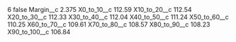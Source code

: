 <?xml version="1.0" encoding="UTF-8"?>
<CustomMetadata xmlns="http://soap.sforce.com/2006/04/metadata" xmlns:xsi="http://www.w3.org/2001/XMLSchema-instance" xmlns:xsd="http://www.w3.org/2001/XMLSchema">
    <label>6</label>
    <protected>false</protected>
    <values>
        <field>Margin__c</field>
        <value xsi:type="xsd:double">2.375</value>
    </values>
    <values>
        <field>X0_to_10__c</field>
        <value xsi:type="xsd:double">112.59</value>
    </values>
    <values>
        <field>X10_to_20__c</field>
        <value xsi:type="xsd:double">112.54</value>
    </values>
    <values>
        <field>X20_to_30__c</field>
        <value xsi:type="xsd:double">112.33</value>
    </values>
    <values>
        <field>X30_to_40__c</field>
        <value xsi:type="xsd:double">112.04</value>
    </values>
    <values>
        <field>X40_to_50__c</field>
        <value xsi:type="xsd:double">111.24</value>
    </values>
    <values>
        <field>X50_to_60__c</field>
        <value xsi:type="xsd:double">110.25</value>
    </values>
    <values>
        <field>X60_to_70__c</field>
        <value xsi:type="xsd:double">109.61</value>
    </values>
    <values>
        <field>X70_to_80__c</field>
        <value xsi:type="xsd:double">108.57</value>
    </values>
    <values>
        <field>X80_to_90__c</field>
        <value xsi:type="xsd:double">108.23</value>
    </values>
    <values>
        <field>X90_to_100__c</field>
        <value xsi:type="xsd:double">106.84</value>
    </values>
</CustomMetadata>
